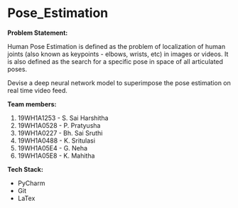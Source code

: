 # Pose_Estimation
**Problem Statement:**

Human Pose Estimation is defined as the problem of localization of human joints (also known as keypoints - elbows, wrists, etc) in images or videos. It is also defined as the search for a specific pose in space of all articulated poses.

Devise a deep neural network model to superimpose the pose estimation on real time video feed.


**Team members:**

1. 19WH1A1253 - S. Sai Harshitha
2. 19WH1A0528 - P. Pratyusha
3. 19WH1A0227 - Bh. Sai Sruthi
4. 19WH1A0488 - K. Sritulasi
5. 19WH1A05E4 - G. Neha
6. 19WH1A05E8 - K. Mahitha

**Tech Stack:**


- PyCharm
- Git
- LaTex


